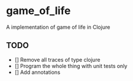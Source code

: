 # game_of_life

A implementation of game of life in Clojure

## TODO

  * [] Remove all traces of type clojure
  * [] Program the whole thing with unit tests only
  * [] Add annotations

